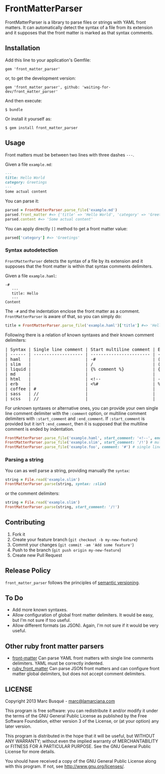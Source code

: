 # FrontMatterParser

FrontMatterParser is a library to parse files or strings with YAML front matters. It can automatically detect the syntax of a file from its extension and it supposes that the front matter is marked as that syntax comments.

## Installation

Add this line to your application's Gemfile:

    gem 'front_matter_parser'

or, to get the development version:

    gem 'front_matter_parser', github: 'waiting-for-dev/front_matter_parser'

And then execute:

    $ bundle

Or install it yourself as:

    $ gem install front_matter_parser

## Usage

Front matters must be between two lines with three dashes `---`.

Given a file `example.md`:

```md
---
title: Hello World
category: Greetings
---
Some actual content
```

You can parse it:

```ruby
parsed = FrontMatterParser.parse_file('example.md')
parsed.front_matter #=> {'title' => 'Hello World', 'category' => 'Greetings'}
parsed.content #=> 'Some actual content'
```

You can apply directly `[]` method to get a front matter value:

```ruby
parsed['category'] #=> 'Greetings'
```

### Syntax autodetection

`FrontMatterParser` detects the syntax of a file by its extension and it supposes that the front matter is within that syntax comments delimiters.

Given a file `example.haml`:

```haml
-#
   ---
   title: Hello
   ---
Content
```

The `-#` and the indentation enclose the front matter as a comment. `FrontMatterParser` is aware of that, so you can simply do:

```ruby
title = FrontMatterParser.parse_file('example.haml')['title'] #=> 'Hello'
```

Following there is a relation of known syntaxes and their known comment delimiters:

<pre>
| Syntax | Single line comment | Start multiline comment | End multiline comment  |
| ------ | ------------------- | ----------------------- | ---------------------- |
| haml   |                     | -#                      | (indentation)          |
| slim   |                     | /                       | (indentation)          |
| liquid |                     | {% comment %}           | {% endcomment %}       |
| md     |                     |                         |                        |
| html   |                     | &lt;!--                    | --&gt;                    |
| erb    |                     | &lt;%#                     | %&gt;                     |
| coffee | #                   |                         |                        |
| sass   | //                  |                         |                        |
| scss   | //                  |                         |                        |
</pre>

For unknown syntaxes or alternative ones, you can provide your own single line comment delimiter with the `:comment` option, or multiline comment delimiters with `:start_comment` and `:end_comment`. If `:start_comment` is provided but it isn't `:end_comment`, then it is supposed that the multiline comment is ended by indentation.

```ruby
FrontMatterParser.parse_file('example.haml', start_comment: '<!--', end_comment: '-->') # start and end multiline comment delimiters
FrontMatterParser.parse_file('example.slim', start_comment: '/!') # multiline comment closed by indentation
FrontMatterParser.parse_file('example.foo', comment: '#') # single line comments
```

### Parsing a string

You can as well parse a string, providing manually the `syntax`:

```ruby
string = File.read('example.slim')
FrontMatterParser.parse(string, syntax: :slim)
```

or the comment delimiters:

```ruby
string = File.read('example.slim')
FrontMatterParser.parse(string, start_comment: '/!')
```

## Contributing

1. Fork it
2. Create your feature branch (`git checkout -b my-new-feature`)
3. Commit your changes (`git commit -am 'Add some feature'`)
4. Push to the branch (`git push origin my-new-feature`)
5. Create new Pull Request

## Release Policy

`front_matter_parser` follows the principles of [semantic versioning](http://semver.org/).

## To Do

* Add more known syntaxes.
* Allow configuration of global front matter delimiters. It would be easy, but I'm not sure if too useful.
* Allow different formats (as JSON). Again, I'm not sure if it would be very useful.

## Other ruby front matter parsers

* [front-matter](https://github.com/zhaocai/front-matter.rb) Can parse YAML front matters with single line comments delimiters. YAML must be correctly indented.
* [ruby_front_matter](https://github.com/F-3r/ruby_front_matter) Can parse JSON front matters and can configure front matter global delimiters, but does not accept comment delimiters.

## LICENSE

Copyright 2013 Marc Busqué - <marc@lamarciana.com>

This program is free software: you can redistribute it and/or modify
it under the terms of the GNU General Public License as published by
the Free Software Foundation, either version 3 of the License, or
(at your option) any later version.

This program is distributed in the hope that it will be useful,
but WITHOUT ANY WARRANTY; without even the implied warranty of
MERCHANTABILITY or FITNESS FOR A PARTICULAR PURPOSE.  See the
GNU General Public License for more details.

You should have received a copy of the GNU General Public License
along with this program.  If not, see <http://www.gnu.org/licenses/>.
